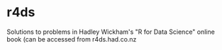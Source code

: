 # r4ds
Solutions to problems in Hadley Wickham's "R for Data Science" online book (can be accessed from r4ds.had.co.nz
